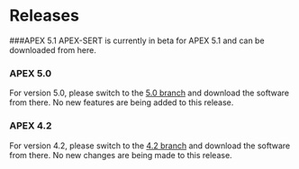 # Releases
###APEX 5.1
APEX-SERT is currently in beta for APEX 5.1 and can be downloaded from here.  

### APEX 5.0
For version 5.0, please switch to the [5.0 branch](https://github.com/OraOpenSource/apex-sert/tree/5.0.1/releases) 
and download the software from there.  No new features are being added to this release.

### APEX 4.2
For version 4.2, please switch to the [4.2 branch](https://github.com/OraOpenSource/apex-sert/tree/sert4) and download the software from there.  No new changes are being made to this release.